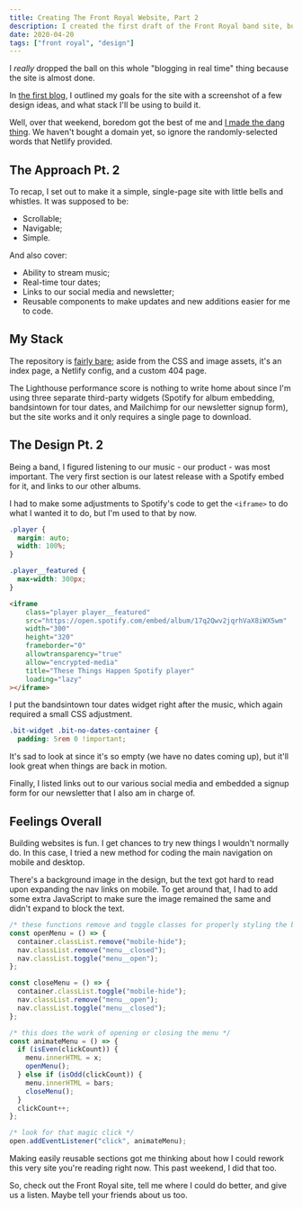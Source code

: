```yaml
---
title: Creating The Front Royal Website, Part 2
description: I created the first draft of the Front Royal band site, but had to make some changes to the original design after realizing my mockups were too small in reality...
date: 2020-04-20
tags: ["front royal", "design"]
---
```


I _really_ dropped the ball on this whole "blogging in real time" thing because the site is almost done.

In [the first blog](../creating-the-front-royal-website-part-one), I outlined my goals for the site with a screenshot of a few design ideas, and what stack I'll be using to build it.

Well, over that weekend, boredom got the best of me and [I made the dang thing](https://frontroyalband.com/). We haven't bought a domain yet, so ignore the randomly-selected words that Netlify provided.

## The Approach Pt. 2

To recap, I set out to make it a simple, single-page site with little bells and whistles. It was supposed to be:

- Scrollable;
- Navigable;
- Simple.

And also cover:

- Ability to stream music;
- Real-time tour dates;
- Links to our social media and newsletter;
- Reusable components to make updates and new additions easier for me to code.

## My Stack

The repository is [fairly bare](https://github.com/troyvassalotti/front-royal); aside from the CSS and image assets, it's an index page, a Netlify config, and a custom 404 page.

The Lighthouse performance score is nothing to write home about since I'm using three separate third-party widgets (Spotify for album embedding, bandsintown for tour dates, and Mailchimp for our newsletter signup form), but the site works and it only requires a single page to download.

## The Design Pt. 2

Being a band, I figured listening to our music - our product - was most important. The very first section is our latest release with a Spotify embed for it, and links to our other albums.

I had to make some adjustments to Spotify's code to get the `<iframe>` to do what I wanted it to do, but I'm used to that by now.

```css
.player {
  margin: auto;
  width: 100%;
}

.player__featured {
  max-width: 300px;
}
```

```html
<iframe
    class="player player__featured"
    src="https://open.spotify.com/embed/album/17q2Qwv2jqrhVaX8iWX5wm"
    width="300"
    height="320"
    frameborder="0"
    allowtransparency="true"
    allow="encrypted-media"
    title="These Things Happen Spotify player"
    loading="lazy"
></iframe>
```

I put the bandsintown tour dates widget right after the music, which again required a small CSS adjustment.

```css
.bit-widget .bit-no-dates-container {
  padding: 5rem 0 !important;
```

It's sad to look at since it's so empty (we have no dates coming up), but it'll look great when things are back in motion.

Finally, I listed links out to our various social media and embedded a signup form for our newsletter that I also am in charge of.

## Feelings Overall

Building websites is fun. I get chances to try new things I wouldn't normally do. In this case, I tried a new method for coding the main navigation on mobile and desktop.

There's a background image in the design, but the text got hard to read upon expanding the nav links on mobile. To get around that, I had to add some extra JavaScript to make sure the image remained the same and didn't expand to block the text.

```js
/* these functions remove and toggle classes for properly styling the background image */
const openMenu = () => {
  container.classList.remove("mobile-hide");
  nav.classList.remove("menu__closed");
  nav.classList.toggle("menu__open");
};

const closeMenu = () => {
  container.classList.toggle("mobile-hide");
  nav.classList.remove("menu__open");
  nav.classList.toggle("menu__closed");
};

/* this does the work of opening or closing the menu */
const animateMenu = () => {
  if (isEven(clickCount)) {
    menu.innerHTML = x;
    openMenu();
  } else if (isOdd(clickCount)) {
    menu.innerHTML = bars;
    closeMenu();
  }
  clickCount++;
};

/* look for that magic click */
open.addEventListener("click", animateMenu);
```

Making easily reusable sections got me thinking about how I could rework this very site you're reading right now. This past weekend, I did that too.

So, check out the Front Royal site, tell me where I could do better, and give us a listen. Maybe tell your friends about us too.
